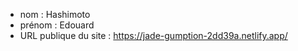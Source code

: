 - nom : Hashimoto
- prénom : Edouard
- URL publique du site : https://jade-gumption-2dd39a.netlify.app/
